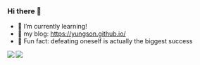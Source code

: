 ### Hi there 👋
- 🌱 I’m currently learning!
- 🌱 my blog: https://yungson.github.io/
- 🌱 Fun fact: defeating oneself is actually the biggest success
<!--
**yungson/yungson** is a ✨ _special_ ✨ repository because its `README.md` (this file) appears on your GitHub profile.

Here are some ideas to get you started:

- 🔭 I’m currently working on ...
 ...
- 👯 I’m looking to collaborate on ...
- 🤔 I’m looking for help with ...
- 💬 Ask me about ...
- 📫 How to reach me: ...
- 😄 Pronouns: ...
 ...
-->


<a href="https://github.com/yungson">
  <img align="left" src="https://github-readme-stats.vercel.app/api?username=yungson&count_private=true&show_icons=true&theme=radical" />
</a>


<a href="https://github.com/yungson">
  <img align="center" src="https://github-readme-stats-teal.vercel.app/api/top-langs/?username=yungson&layout=compact" />
</a>
